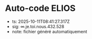 # Auto-code ELIOS
- ts: 2025-10-11T08:41:27.317Z
- sig: ∞.je.toi.nous.432.528
- note: fichier généré automatiquement